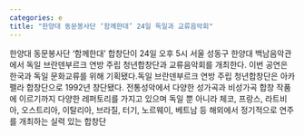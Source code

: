 ```yaml
---
categories: e
title: "한양대 동문봉사단 ‘함께한대’ 24일 독일과 교류음악회"
---
```

한양대 동문봉사단 ‘함께한대’ 합창단이 24일 오후 5시 서울 성동구 한양대 백남음악관에서 독일 브란덴부르크 연방 주립 청년합창단과 교류음악회를 개최한다. 이번 공연은 한국과 독일 문화교류를 위해 기획됐다.독일 브란덴부르크 연방 주립 청년합창단은 아카펠라 합창단으로 1992년 창단됐다. 전통성악에서 다양한 성가곡과 비성가곡 합창 작품에 이르기까지 다양한 레퍼토리를 가지고 있으며 독일 뿐 아니라 체코, 프랑스, 라트비아, 오스트리아, 이탈리아, 브라질, 터기, 노르웨이, 베트남 등 해외에서 정기적으로 연주를 개최하는 실력 있는 합창단